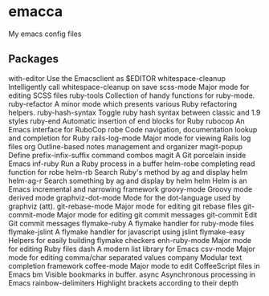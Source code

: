 emacca
======

My emacs config files

Packages
-------

  with-editor                 Use the Emacsclient as $EDITOR
  whitespace-cleanup             Intelligently call whitespace-cleanup on save
  scss-mode                    Major mode for editing SCSS files
  ruby-tools                   Collection of handy functions for ruby-mode.
  ruby-refactor                A minor mode which presents various Ruby refactoring helpers.
  ruby-hash-syntax             Toggle ruby hash syntax between classic and 1.9 styles
  ruby-end                     Automatic insertion of end blocks for Ruby
  rubocop                      An Emacs interface for RuboCop
  robe                         Code navigation, documentation lookup and completion for Ruby
  rails-log-mode               Major mode for viewing Rails log files
  org                          Outline-based notes management and organizer
  magit-popup                  Define prefix-infix-suffix command combos
  magit                        A Git porcelain inside Emacs
  inf-ruby                     Run a Ruby process in a buffer
  helm-robe                    completing read function for robe
  helm-rb                      Search Ruby's method by ag and display helm
  helm-ag-r                    Search something by ag and display by helm
  helm                         Helm is an Emacs incremental and narrowing framework
  groovy-mode                  Groovy mode derived mode
  graphviz-dot-mode            Mode for the dot-language used by graphviz (att).
  git-rebase-mode              Major mode for editing git rebase files
  git-commit-mode              Major mode for editing git commit messages
  git-commit                   Edit Git commit messages
  flymake-ruby                 A flymake handler for ruby-mode files
  flymake-jslint               A flymake handler for javascript using jslint
  flymake-easy                 Helpers for easily building flymake checkers
  enh-ruby-mode                Major mode for editing Ruby files
  dash                         A modern list library for Emacs
  csv-mode                     Major mode for editing comma/char separated values
  company                      Modular text completion framework
  coffee-mode                  Major mode to edit CoffeeScript files in Emacs
  bm                           Visible bookmarks in buffer.
  async                        Asynchronous processing in Emacs
  rainbow-delimiters              Highlight brackets according to their depth
